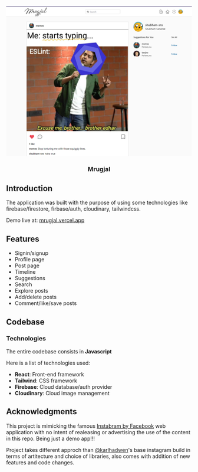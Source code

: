<div align="center">

[![mrugjal](./public/images/mrugjal-preview.png)](https://github.com/shubham-sns/mrugjal)

### Mrugjal

</div>

## Introduction

The application was built with the purpose of using some technologies like firebase/firestore, firbase/auth, cloudinary, tailwindcss.

Demo live at: [mrugjal.vercel.app](https://mrugjal.vercel.app/)

## Features

- Signin/signup
- Profile page
- Post page
- Timeline
- Suggestions
- Search
- Explore posts
- Add/delete posts
- Comment/like/save posts

## Codebase

### Technologies

The entire codebase consists in **Javascript**

Here is a list of technologies used:

- **React**: Front-end framework
- **Tailwind**: CSS framework
- **Firebase**: Cloud database/auth provider
- **Cloudinary**: Cloud image management

## Acknowledgments

This project is mimicking the famous [Instabram by Facebook](https://www.instagram.com/) web application with no intent of realeasing or advertising the use of the content in this repo. Being just a demo app!!!

Project takes different approch than [@karlhadwen](https://github.com/karlhadwen)'s base instagram build in terms of artitecture and choice of libraries, also comes with addition of new features and code changes.
